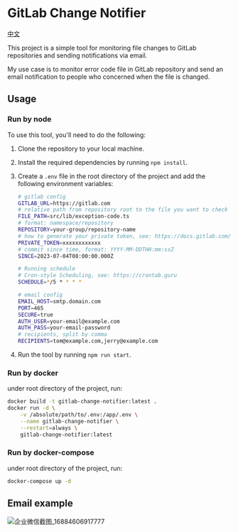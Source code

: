 # GitLab Change Notifier

[中文](README.zh-CN.md)

This project is a simple tool for monitoring file changes to GitLab repositories and sending notifications via email.

My use case is to monitor error code file in GitLab repository and send an email notification to people who concerned when the file is changed.

## Usage

### Run by node

To use this tool, you'll need to do the following:

1. Clone the repository to your local machine.
2. Install the required dependencies by running `npm install`.
3. Create a `.env` file in the root directory of the project and add the following environment variables:

    ```bash
    # gitlab config
    GITLAB_URL=https://gitlab.com
    # relative path from repository root to the file you want to check
    FILE_PATH=src/lib/exception-code.ts
    # format: namespace/repository
    REPOSITORY=your-group/repository-name
    # how to generate your private token, see: https://docs.gitlab.com/ee/user/profile/personal_access_tokens.html#create-a-personal-access-token
    PRIVATE_TOKEN=xxxxxxxxxxxx
    # commit since time, format: YYYY-MM-DDTHH:mm:ssZ
    SINCE=2023-07-04T08:00:00.000Z

    # Running schedule
    # Cron-style Scheduling, see: https://crontab.guru
    SCHEDULE=*/5 * * * *

    # email config
    EMAIL_HOST=smtp.domain.com
    PORT=465
    SECURE=true
    AUTH_USER=your-email@example.com
    AUTH_PASS=your-email-password
    # recipients, split by comma
    RECIPIENTS=tom@example.com,jerry@example.com
    ```

5. Run the tool by running `npm run start`.

### Run by docker

under root directory of the project, run:
 
```bash
docker build -t gitlab-change-notifier:latest .
docker run -d \
    -v /absolute/path/to/.env:/app/.env \
    --name gitlab-change-notifier \
    --restart=always \
    gitlab-change-notifier:latest
```

### Run by docker-compose

under root directory of the project, run:

```bash
docker-compose up -d
```

## Email example
![企业微信截图_16884606917777](https://github.com/mobiusy/gitlab-file-watcher/assets/27566449/fe1ac512-1de0-4da1-baf7-a24948f5b341)

